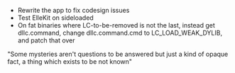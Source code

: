 - Rewrite the app to fix codesign issues
- Test ElleKit on sideloaded
- On fat binaries where LC-to-be-removed is not the last, instead get dllc.command, change dllc.command.cmd to LC_LOAD_WEAK_DYLIB, and patch that over

"Some mysteries aren't questions to be answered but just a kind of opaque fact, a thing which exists to be not known"
